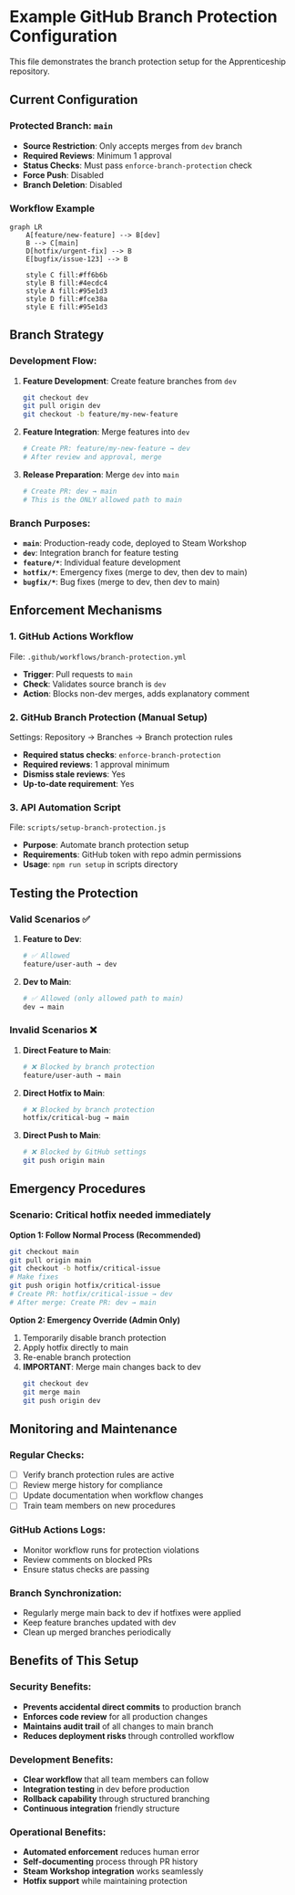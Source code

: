 # Example GitHub Branch Protection Configuration

This file demonstrates the branch protection setup for the Apprenticeship repository.

## Current Configuration

### Protected Branch: `main`
- **Source Restriction**: Only accepts merges from `dev` branch
- **Required Reviews**: Minimum 1 approval
- **Status Checks**: Must pass `enforce-branch-protection` check
- **Force Push**: Disabled
- **Branch Deletion**: Disabled

### Workflow Example

```mermaid
graph LR
    A[feature/new-feature] --> B[dev]
    B --> C[main]
    D[hotfix/urgent-fix] --> B
    E[bugfix/issue-123] --> B
    
    style C fill:#ff6b6b
    style B fill:#4ecdc4
    style A fill:#95e1d3
    style D fill:#fce38a
    style E fill:#95e1d3
```

## Branch Strategy

### Development Flow:
1. **Feature Development**: Create feature branches from `dev`
   ```bash
   git checkout dev
   git pull origin dev
   git checkout -b feature/my-new-feature
   ```

2. **Feature Integration**: Merge features into `dev`
   ```bash
   # Create PR: feature/my-new-feature → dev
   # After review and approval, merge
   ```

3. **Release Preparation**: Merge `dev` into `main`
   ```bash
   # Create PR: dev → main
   # This is the ONLY allowed path to main
   ```

### Branch Purposes:
- **`main`**: Production-ready code, deployed to Steam Workshop
- **`dev`**: Integration branch for feature testing
- **`feature/*`**: Individual feature development
- **`hotfix/*`**: Emergency fixes (merge to dev, then dev to main)
- **`bugfix/*`**: Bug fixes (merge to dev, then dev to main)

## Enforcement Mechanisms

### 1. GitHub Actions Workflow
File: `.github/workflows/branch-protection.yml`
- **Trigger**: Pull requests to `main`
- **Check**: Validates source branch is `dev`
- **Action**: Blocks non-dev merges, adds explanatory comment

### 2. GitHub Branch Protection (Manual Setup)
Settings: Repository → Branches → Branch protection rules
- **Required status checks**: `enforce-branch-protection`
- **Required reviews**: 1 approval minimum
- **Dismiss stale reviews**: Yes
- **Up-to-date requirement**: Yes

### 3. API Automation Script
File: `scripts/setup-branch-protection.js`
- **Purpose**: Automate branch protection setup
- **Requirements**: GitHub token with repo admin permissions
- **Usage**: `npm run setup` in scripts directory

## Testing the Protection

### Valid Scenarios ✅
1. **Feature to Dev**:
   ```bash
   # ✅ Allowed
   feature/user-auth → dev
   ```

2. **Dev to Main**:
   ```bash
   # ✅ Allowed (only allowed path to main)
   dev → main
   ```

### Invalid Scenarios ❌
1. **Direct Feature to Main**:
   ```bash
   # ❌ Blocked by branch protection
   feature/user-auth → main
   ```

2. **Direct Hotfix to Main**:
   ```bash
   # ❌ Blocked by branch protection
   hotfix/critical-bug → main
   ```

3. **Direct Push to Main**:
   ```bash
   # ❌ Blocked by GitHub settings
   git push origin main
   ```

## Emergency Procedures

### Scenario: Critical hotfix needed immediately

**Option 1: Follow Normal Process (Recommended)**
```bash
git checkout main
git pull origin main
git checkout -b hotfix/critical-issue
# Make fixes
git push origin hotfix/critical-issue
# Create PR: hotfix/critical-issue → dev
# After merge: Create PR: dev → main
```

**Option 2: Emergency Override (Admin Only)**
1. Temporarily disable branch protection
2. Apply hotfix directly to main
3. Re-enable branch protection  
4. **IMPORTANT**: Merge main changes back to dev
   ```bash
   git checkout dev
   git merge main
   git push origin dev
   ```

## Monitoring and Maintenance

### Regular Checks:
- [ ] Verify branch protection rules are active
- [ ] Review merge history for compliance
- [ ] Update documentation when workflow changes
- [ ] Train team members on new procedures

### GitHub Actions Logs:
- Monitor workflow runs for protection violations
- Review comments on blocked PRs
- Ensure status checks are passing

### Branch Synchronization:
- Regularly merge main back to dev if hotfixes were applied
- Keep feature branches updated with dev
- Clean up merged branches periodically

## Benefits of This Setup

### Security Benefits:
- **Prevents accidental direct commits** to production branch
- **Enforces code review** for all production changes
- **Maintains audit trail** of all changes to main branch
- **Reduces deployment risks** through controlled workflow

### Development Benefits:
- **Clear workflow** that all team members can follow
- **Integration testing** in dev before production
- **Rollback capability** through structured branching
- **Continuous integration** friendly structure

### Operational Benefits:
- **Automated enforcement** reduces human error
- **Self-documenting** process through PR history
- **Steam Workshop integration** works seamlessly
- **Hotfix support** while maintaining protection